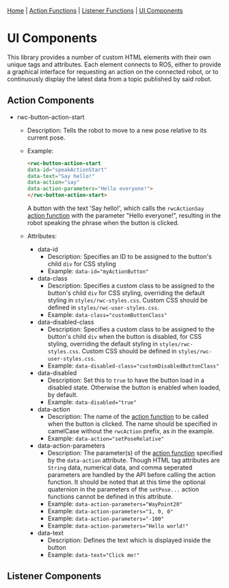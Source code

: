 [Home](https://github.com/laurencejbelliott/roswebcomponents) | [Action Functions](/docs/action-functions.md) | [Listener Functions](/docs/listener-functions.md) | [UI Components](/docs/ui-components.md)
# UI Components
This library provides a number of custom HTML elements with their own unique tags and attributes. Each element connects to ROS, either to provide a graphical interface for requesting an action on the connected robot, or to continuously display the latest data from a topic published by said robot.

## Action Components
- rwc-button-action-start
    - Description: Tells the robot to move to a new pose relative to its current pose.
    - Example:
        ```html
        <rwc-button-action-start
        data-id="speakActionStart"
        data-text="Say hello!"
        data-action="say"
        data-action-parameters="Hello everyone!">
        </rwc-button-action-start>
        ```
        A button with the text 'Say hello!', which calls the `rwcActionSay` [action function](/docs/action-functions.md) with the parameter "Hello everyone!", resulting in the robot speaking the phrase when the button is clicked.
    
    - Attributes:
        - data-id
            - Description: Specifies an ID to be assigned to the button's child `div` for CSS styling
            - Example: `data-id="myActionButton"`
        - data-class
            - Description: Specifies a custom class to be assigned to the button's child `div` for CSS styling, overriding the default styling in `styles/rwc-styles.css`. Custom CSS should be defined in `styles/rwc-user-styles.css`.
            - Example: `data-class="customButtonClass"`
        - data-disabled-class
            - Description: Specifies a custom class to be assigned to the button's child `div` when the button is disabled, for CSS styling, overriding the default styling in `styles/rwc-styles.css`. Custom CSS should be defined in `styles/rwc-user-styles.css`.
            - Example: `data-disabled-class="customDisabledButtonClass"`
        - data-disabled
            - Description: Set this to `true` to have the button load in a disabled state. Otherwise the button is enabled when loaded, by default.
            - Example: `data-disabled="true"`
        - data-action
            - Description: The name of the [action function](/docs/action-functions.md) to be called when the button is clicked. The name should be specified in camelCase without the `rwcAction` prefix, as in the example.
            - Example: `data-action="setPoseRelative"`        
        - data-action-parameters
            - Description: The parameter(s) of the [action function](/docs/action-functions.md) specified by the `data-action` attribute. Though HTML tag attributes are `String` data, numerical data, and comma seperated parameters are handled by the API before calling the action function. It should be noted that at this time the optional quaternion in the parameters of the `setPose...` action functions cannot be defined in this attribute. 
            - Example: `data-action-parameters="WayPoint20"`
            - Example: `data-action-parameters="1, 0, 0"`
            - Example: `data-action-parameters="-100"`
            - Example: `data-action-parameters="Hello world!"`
        - data-text
            - Description: Defines the text which is displayed inside the button
            - Example: `data-text="Click me!"`


## Listener Components